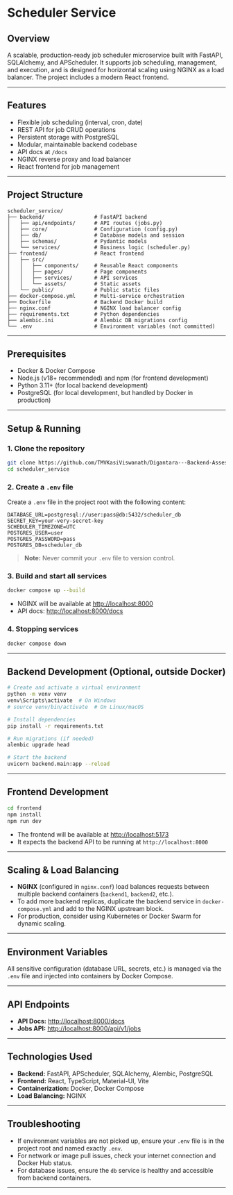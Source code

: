 # Scheduler Service

## Overview
A scalable, production-ready job scheduler microservice built with FastAPI, SQLAlchemy, and APScheduler. It supports job scheduling, management, and execution, and is designed for horizontal scaling using NGINX as a load balancer. The project includes a modern React frontend.

---

## Features

- Flexible job scheduling (interval, cron, date)
- REST API for job CRUD operations
- Persistent storage with PostgreSQL
- Modular, maintainable backend codebase
- API docs at `/docs`
- NGINX reverse proxy and load balancer
- React frontend for job management

---

## Project Structure

```
scheduler_service/
├── backend/                # FastAPI backend
│   ├── api/endpoints/      # API routes (jobs.py)
│   ├── core/               # Configuration (config.py)
│   ├── db/                 # Database models and session
│   ├── schemas/            # Pydantic models
│   └── services/           # Business logic (scheduler.py)
├── frontend/               # React frontend
│   ├── src/
│   │   ├── components/     # Reusable React components
│   │   ├── pages/          # Page components
│   │   ├── services/       # API services
│   │   └── assets/         # Static assets
│   └── public/             # Public static files
├── docker-compose.yml      # Multi-service orchestration
├── Dockerfile              # Backend Docker build
├── nginx.conf              # NGINX load balancer config
├── requirements.txt        # Python dependencies
├── alembic.ini             # Alembic DB migrations config
└── .env                    # Environment variables (not committed)
```

---

## Prerequisites

- Docker & Docker Compose
- Node.js (v18+ recommended) and npm (for frontend development)
- Python 3.11+ (for local backend development)
- PostgreSQL (for local development, but handled by Docker in production)

---

## Setup & Running

### 1. Clone the repository

```sh
git clone https://github.com/TMVKasiViswanath/Digantara---Backend-Assessment---Kasi.git
cd scheduler_service
```

### 2. Create a `.env` file

Create a `.env` file in the project root with the following content:

```
DATABASE_URL=postgresql://user:pass@db:5432/scheduler_db
SECRET_KEY=your-very-secret-key
SCHEDULER_TIMEZONE=UTC
POSTGRES_USER=user
POSTGRES_PASSWORD=pass
POSTGRES_DB=scheduler_db
```

> **Note:** Never commit your `.env` file to version control.

### 3. Build and start all services

```sh
docker compose up --build
```

- NGINX will be available at [http://localhost:8000](http://localhost:8000)
- API docs: [http://localhost:8000/docs](http://localhost:8000/docs)

### 4. Stopping services

```sh
docker compose down
```

---

## Backend Development (Optional, outside Docker)

```sh
# Create and activate a virtual environment
python -m venv venv
venv\Scripts\activate  # On Windows
# source venv/bin/activate  # On Linux/macOS

# Install dependencies
pip install -r requirements.txt

# Run migrations (if needed)
alembic upgrade head

# Start the backend
uvicorn backend.main:app --reload
```

---

## Frontend Development

```sh
cd frontend
npm install
npm run dev
```

- The frontend will be available at [http://localhost:5173](http://localhost:5173)
- It expects the backend API to be running at `http://localhost:8000`

---

## Scaling & Load Balancing

- **NGINX** (configured in `nginx.conf`) load balances requests between multiple backend containers (`backend1`, `backend2`, etc.).
- To add more backend replicas, duplicate the backend service in `docker-compose.yml` and add to the NGINX upstream block.
- For production, consider using Kubernetes or Docker Swarm for dynamic scaling.

---

## Environment Variables

All sensitive configuration (database URL, secrets, etc.) is managed via the `.env` file and injected into containers by Docker Compose.

---

## API Endpoints

- **API Docs:** [http://localhost:8000/docs](http://localhost:8000/docs)
- **Jobs API:** [http://localhost:8000/api/v1/jobs](http://localhost:8000/api/v1/jobs)

---

## Technologies Used

- **Backend:** FastAPI, APScheduler, SQLAlchemy, Alembic, PostgreSQL
- **Frontend:** React, TypeScript, Material-UI, Vite
- **Containerization:** Docker, Docker Compose
- **Load Balancing:** NGINX

---

## Troubleshooting

- If environment variables are not picked up, ensure your `.env` file is in the project root and named exactly `.env`.
- For network or image pull issues, check your internet connection and Docker Hub status.
- For database issues, ensure the `db` service is healthy and accessible from backend containers.

---

